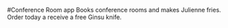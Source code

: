 #Conference Room app
Books conference rooms and makes Julienne fries. Order today a receive a free Ginsu knife.
